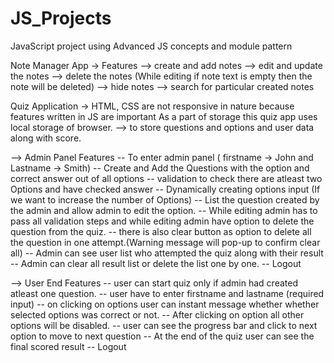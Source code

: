 # JS_Projects
JavaScript project using Advanced JS concepts and module pattern


Note Manager App -> 
Features
--> create and add notes
--> edit and update the notes
--> delete the notes (While editing if note text is empty then the note will be deleted)
--> hide notes
--> search for particular created notes


Quiz Application  ->
HTML, CSS are not responsive in nature because features written in JS are important
As a part of storage this quiz app uses local storage of browser.
--> to store questions and options and user data along with score.

--> Admin Panel Features
    -- To enter admin panel ( firstname -> John and Lastname -> Smith)
    -- Create and Add  the Questions with the option and correct answer out of all options
    -- validation to check there are atleast two Options and have checked answer 
    -- Dynamically creating options input (If we want to increase the number of Options)
    -- List the question created by the admin and allow admin to edit the option.
    -- While editing admin has to pass all validation steps and while editing admin have 
        option to delete the question from the quiz. 
    -- there is also clear button as option to delete all the question in one attempt.(Warning message will pop-up to confirm clear all)
    -- Admin can see user list who attempted the quiz along with their result
    -- Admin can clear all result list or delete the list one by one.
    -- Logout
    

--> User End Features
     -- user can start quiz only if admin had created atleast one question.
     -- user have to enter firstname and lastname (required input)
     -- on clicking on options user can instant message whether whether selected options was correct or not.
     -- After clicking on option all other options will be disabled.
     -- user can see the progress bar and click to next option to move to next question
     -- At the end of the quiz user can see the final scored result
     -- Logout
